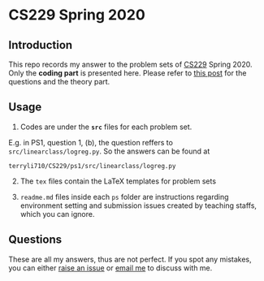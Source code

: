 # CS229 Spring 2020

## Introduction

This repo records my answer to the problem sets of [CS229](http://cs229.stanford.edu/) Spring 2020. Only the **coding part** is presented here. Please refer to [this post](https://terryli710.github.io/2020/06/28/cs229/) for the questions and the theory part.

## Usage

1. Codes are under the **`src`** files for each problem set. 

E.g. in PS1, question 1, (b), the question reffers to `src/linearclass/logreg.py`. So the answers can be found at

`terryli710/CS229/ps1/src/linearclass/logreg.py`

2. The `tex` files contain the LaTeX templates for problem sets

3. `readme.md` files inside each `ps` folder are instructions regarding environment setting and submission issues created by teaching staffs, which you can ignore.

## Questions

These are all my answers, thus are not perfect. If you spot any mistakes, you can either [raise an issue](https://github.com/terryli710/CS229/issues/new) or [email me](li.terry710@gmail.com) to discuss with me.

